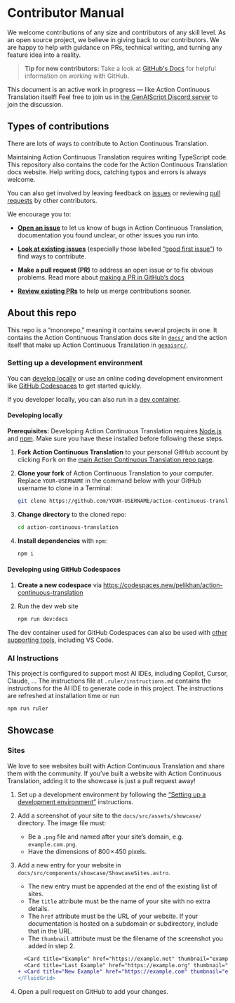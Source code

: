 # Contributor Manual

We welcome contributions of any size and contributors of any skill level.
As an open source project, we believe in giving back to our contributors.
We are happy to help with guidance on PRs, technical writing, and turning any feature idea into a reality.

> **Tip for new contributors:**
> Take a look at [GitHub's Docs](https://docs.github.com/en/get-started/quickstart/hello-world) for helpful information on working with GitHub.

This document is an active work in progress — like Action Continuous Translation itself! Feel free to join us in [the GenAIScript Discord server][discord] to join the discussion.

## Types of contributions

There are lots of ways to contribute to Action Continuous Translation.

Maintaining Action Continuous Translation requires writing TypeScript code.
This repository also contains the code for the Action Continuous Translation docs website.
Help writing docs, catching typos and errors is always welcome.

You can also get involved by leaving feedback on [issues][issues] or reviewing [pull requests][pulls] by other contributors.

We encourage you to:

- [**Open an issue**][new-issue] to let us know of bugs in Action Continuous Translation, documentation you found unclear, or other issues you run into.

- [**Look at existing issues**][issues] (especially those labelled [“good first issue”][gfi]) to find ways to contribute.

- **Make a pull request (PR)** to address an open issue or to fix obvious problems.
  Read more about [making a PR in GitHub’s docs][pr-docs]

- [**Review existing PRs**][pulls] to help us merge contributions sooner.

## About this repo

This repo is a “monorepo,” meaning it contains several projects in one. It contains the Action Continuous Translation docs site in [`docs/`](./docs/) and the action itself that make up Action Continuous Translation in [`genaisrc/`](./genaisrc/).

### Setting up a development environment

You can [develop locally](#developing-locally) or use an online coding development environment like [GitHub Codespaces](#developing-using-github-codespaces) to get started quickly.

If you developer locally, you can also run in a [dev container](https://code.visualstudio.com/docs/devcontainers/containers).

#### Developing locally

**Prerequisites:** Developing Action Continuous Translation requires [Node.js](https://nodejs.org/en) and [npm](https://docs.npmjs.com/downloading-and-installing-node-js-and-npm). Make sure you have these installed before following these steps.

1. **Fork Action Continuous Translation** to your personal GitHub account by clicking <kbd>Fork</kbd> on the [main Action Continuous Translation repo page][act].

2. **Clone your fork** of Action Continuous Translation to your computer. Replace `YOUR-USERNAME` in the command below with your GitHub username to clone in a Terminal:

   ```sh
   git clone https://github.com/YOUR-USERNAME/action-continuous-translation.git
   ```

3. **Change directory** to the cloned repo:

   ```sh
   cd action-continuous-translation
   ```

4. **Install dependencies** with `npm`:

   ```sh
   npm i
   ```

#### Developing using GitHub Codespaces

1. **Create a new codespace** via https://codespaces.new/pelikhan/action-continuous-translation

2. Run the dev web site

   ```sh
   npm run dev:docs
   ```

The dev container used for GitHub Codespaces can also be used with [other supporting tools](https://containers.dev/supporting), including VS Code.

### AI Instructions

This project is configured to support most AI IDEs, including Copilot, Cursor, Claude, ... The instructions file at `.ruler/instructions.md` contains the instructions for the AI IDE to generate code in this project. The instructions are refreshed at installation time or run

```sh
npm run ruler
```

## Showcase

### Sites

We love to see websites built with Action Continuous Translation and share them with the community.
If you’ve built a website with Action Continuous Translation, adding it to the showcase is just a pull request away!

1. Set up a development environment by following the [“Setting up a development environment”](#setting-up-a-development-environment) instructions.
2. Add a screenshot of your site to the `docs/src/assets/showcase/` directory. The image file must:
   - Be a `.png` file and named after your site’s domain, e.g. `example.com.png`.
   - Have the dimensions of 800 × 450 pixels.
3. Add a new entry for your website in `docs/src/components/showcase/ShowcaseSites.astro`.

   - The new entry must be appended at the end of the existing list of sites.
   - The `title` attribute must be the name of your site with no extra details.
   - The `href` attribute must be the URL of your website. If your documentation is hosted on a subdomain or subdirectory, include that in the URL.
   - The `thumbnail` attribute must be the filename of the screenshot you added in step 2.

   ```diff
     <Card title="Example" href="https://example.net" thumbnail="example.net.png" />
     <Card title="Last Example" href="https://example.org" thumbnail="example.org.png" />
   + <Card title="New Example" href="https://example.com" thumbnail="example.com.png" />
   </FluidGrid>
   ```

4. Open a pull request on GitHub to add your changes.

[discord]: https://discord.gg/tYrtzWpEe9
[act]: https://github.com/pelikhan/action-continuous-translation
[issues]: https://github.com/pelikhan/action-continuous-translation/issues
[pulls]: https://github.com/pelikhan/action-continuous-translation/pulls
[new-issue]: https://github.com/pelikhan/action-continuous-translation/issues/new/choose
[pr-docs]: https://docs.github.com/en/get-started/quickstart/contributing-to-projects#making-a-pull-request
[gfi]: https://github.com/pelikhan/action-continuous-translation/issues?q=is%3Aissue+is%3Aopen+label%3A%22good+first+issue%22+
